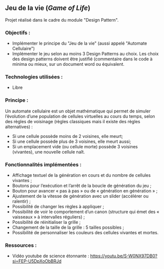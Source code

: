 ## Jeu de la vie (*Game of Life*)
Projet réalisé dans le cadre du module "Design Pattern". 

### Objectifs :

* Implémenter le principe du "Jeu de la vie" (aussi appelé "Automate Cellulaire")
* Implémenter le jeu selon au moins 3 Design Patterns au choix. Les choix des design patterns doivent être justifié (commentaire dans le code à minima ou mieux, sur un document word ou équivalent.

### Technologies utilisées :
* Libre

### Principe :

Un automate cellulaire est un objet mathématique qui permet de simuler l’évolution d’une population de
cellules virtuelles au cours du temps, selon des règles de voisinage (règles classiques mais il existe des règles alternatives) :
* Si une cellule possède moins de 2 voisines, elle meurt;
* Si une cellule possède plus de 3 voisines, elle meurt aussi;
* Si un emplacement vide (ou cellule morte) possède 3 voisines (vivantes), une nouvelle cellule naît.

### Fonctionnalités implémentées :
* Affichage textuel de la génération en cours et du nombre de cellules vivantes ;
* Boutons pour l’exécution et l’arrêt de la boucle de génération du jeu ;
* Bouton pour avancer « pas à pas » ou de « génération en génération » ;
* Ajustement de la vitesse de génération avec un slider (accélérer ou ralentir) ;
* Possibilité de changer les règles à appliquer ;
* Possibilité de voir le comportement d’un canon (structure qui émet des « vaisseaux » à
intervalles réguliers) ;
* Possibilité de réinitialiser la grille ;
* Changement de la taille de la grille : 5 tailles possibles ;
* Possibilité de personnaliser les couleurs des cellules vivantes et mortes.

### Ressources : 

* Vidéo youtube de science étonnante : https://youtu.be/S-W0NX97DB0?si=FEP-U5DpXoObBRJd

